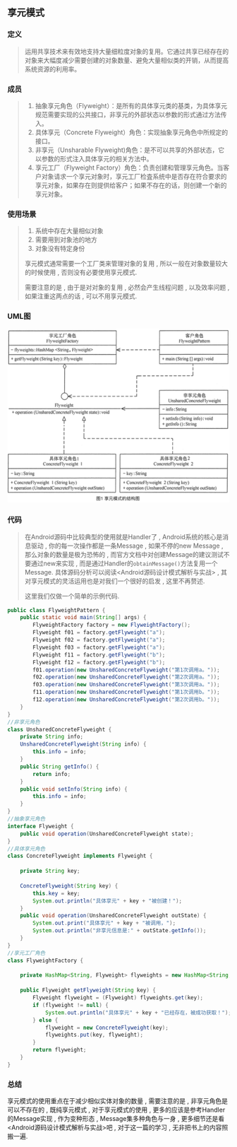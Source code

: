## 享元模式

### 定义

> 运用共享技术来有效地支持大量细粒度对象的复用。它通过共享已经存在的对象来大幅度减少需要创建的对象数量、避免大量相似类的开销，从而提高系统资源的利用率。

### 成员

> 1. 抽象享元角色（Flyweight）：是所有的具体享元类的基类，为具体享元规范需要实现的公共接口，非享元的外部状态以参数的形式通过方法传入。
> 2. 具体享元（Concrete Flyweight）角色：实现抽象享元角色中所规定的接口。
> 3. 非享元（Unsharable Flyweight)角色：是不可以共享的外部状态，它以参数的形式注入具体享元的相关方法中。
> 4. 享元工厂（Flyweight Factory）角色：负责创建和管理享元角色。当客户对象请求一个享元对象时，享元工厂检査系统中是否存在符合要求的享元对象，如果存在则提供给客户；如果不存在的话，则创建一个新的享元对象。

### 使用场景

> 1. 系统中存在大量相似对象
> 2. 需要用到对象池的地方
> 3. 对象没有特定身份
>
> 享元模式通常需要一个工厂类来管理对象的复用 , 所以一般在对象数量较大的时候使用 , 否则没有必要使用享元模式.
>
> 需要注意的是 , 由于是对对象的复用 , 必然会产生线程问题 , 以及效率问题 , 如果注重这两点的话 , 可以不用享元模式.



### UML图

![image-20201214114321245](结构型模式之_享元模式.assets/image-20201214114321245.png)



### 代码

> 在Android源码中比较典型的使用就是Handler了  , Android系统的核心是消息驱动 , 你的每一次操作都是一条Message , 如果不停的new Message , 那么对象的数量是极为恐怖的 , 而官方文档中对创建Message的建议测试不要通过new来实现 , 而是通过Handler的`obtainMessage()`方法复用一个Message. 具体源码分析可以阅读<Android源码设计模式解析与实战> , 其对享元模式的灵活运用也是对我们一个很好的启发 , 这里不再赘述.
>
> 这里我们仅做一个简单的示例代码.

```java
public class FlyweightPattern {
    public static void main(String[] args) {
        FlyweightFactory factory = new FlyweightFactory();
        Flyweight f01 = factory.getFlyweight("a");
        Flyweight f02 = factory.getFlyweight("a");
        Flyweight f03 = factory.getFlyweight("a");
        Flyweight f11 = factory.getFlyweight("b");
        Flyweight f12 = factory.getFlyweight("b");
        f01.operation(new UnsharedConcreteFlyweight("第1次调用a。"));
        f02.operation(new UnsharedConcreteFlyweight("第2次调用a。"));
        f03.operation(new UnsharedConcreteFlyweight("第3次调用a。"));
        f11.operation(new UnsharedConcreteFlyweight("第1次调用b。"));
        f12.operation(new UnsharedConcreteFlyweight("第2次调用b。"));
    }
}
//非享元角色
class UnsharedConcreteFlyweight {
    private String info;
    UnsharedConcreteFlyweight(String info) {
        this.info = info;
    }
    public String getInfo() {
        return info;
    }
    public void setInfo(String info) {
        this.info = info;
    }
}
//抽象享元角色
interface Flyweight {
    public void operation(UnsharedConcreteFlyweight state);
}
//具体享元角色
class ConcreteFlyweight implements Flyweight {
  
    private String key;
  
    ConcreteFlyweight(String key) {
        this.key = key;
        System.out.println("具体享元" + key + "被创建！");
    }
    public void operation(UnsharedConcreteFlyweight outState) {
        System.out.print("具体享元" + key + "被调用，");
        System.out.println("非享元信息是:" + outState.getInfo());
    }
}
//享元工厂角色
class FlyweightFactory {
  
    private HashMap<String, Flyweight> flyweights = new HashMap<String, Flyweight>();
  
    public Flyweight getFlyweight(String key) {
        Flyweight flyweight = (Flyweight) flyweights.get(key);
        if (flyweight != null) {
            System.out.println("具体享元" + key + "已经存在，被成功获取！");
        } else {
            flyweight = new ConcreteFlyweight(key);
            flyweights.put(key, flyweight);
        }
        return flyweight;
    }
}
```



### 总结

享元模式的使用重点在于减少相似实体对象的数量 ,  需要注意的是 , 非享元角色是可以不存在的 , 既纯享元模式 , 对于享元模式的使用 , 更多的应该是参考Handler的Message实现 , 作为变种形态 , Message集多种角色与一身 , 更多细节还是看<Android源码设计模式解析与实战>吧 , 对于这一篇的学习 , 无非把书上的内容照搬一遍.

